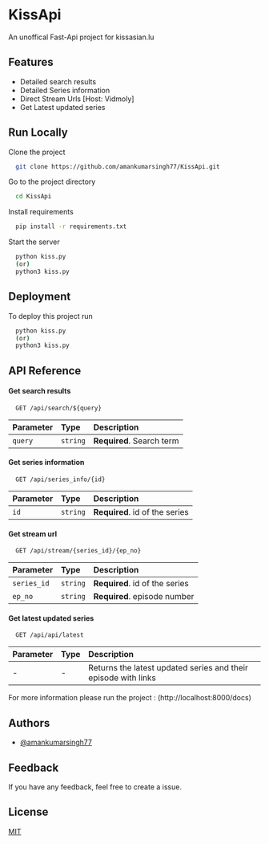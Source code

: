 
# KissApi

An unoffical Fast-Api project for kissasian.lu


## Features

- Detailed search results
- Detailed Series information
- Direct Stream Urls [Host: Vidmoly] 
- Get Latest updated series


## Run Locally

Clone the project

```bash
  git clone https://github.com/amankumarsingh77/KissApi.git
```

Go to the project directory

```bash
  cd KissApi
```

Install requirements

```bash
  pip install -r requirements.txt
```

Start the server

```bash
  python kiss.py
  (or)
  python3 kiss.py

```


## Deployment

To deploy this project run



```bash
  python kiss.py
  (or)
  python3 kiss.py
```



## API Reference

#### Get search results

```http
  GET /api/search/${query}
```

| Parameter | Type     | Description                |
| :-------- | :------- | :------------------------- |
| `query` | `string` | **Required**. Search term |

#### Get series information

```http
  GET /api/series_info/{id}
```

| Parameter | Type     | Description                       |
| :-------- | :------- | :-------------------------------- |
| `id`      | `string` | **Required**. id of the series |

#### Get stream url
```http
  GET /api/stream/{series_id}/{ep_no}
```

| Parameter | Type     | Description                       |
| :-------- | :------- | :-------------------------------- |
| `series_id`      | `string` | **Required**. id of the series |
| `ep_no`      | `string` | **Required**. episode number |

#### Get latest updated series

```http
  GET /api/api/latest
```
| Parameter | Type     | Description                       |
| :-------- | :------- | :-------------------------------- |
| -      | - | Returns the latest updated series and their episode with links |



For more information please run the project : (http://localhost:8000/docs) 


## Authors

- [@amankumarsingh77](https://www.github.com/amankumarsingh77)


## Feedback

If you have any feedback, feel free to create a issue.


## License

[MIT](https://choosealicense.com/licenses/mit/)

